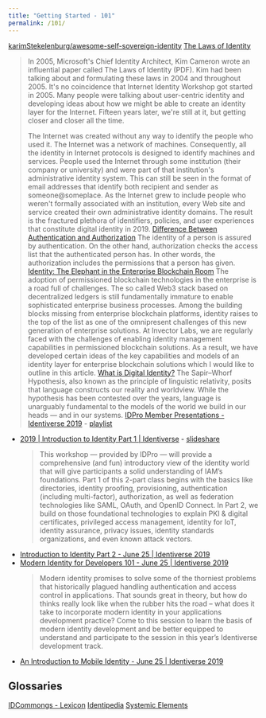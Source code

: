 ```yaml
---
title: "Getting Started - 101"
permalink: /101/
---
```


[karimStekelenburg/awesome-self-sovereign-identity](https://github.com/karimStekelenburg/awesome-self-sovereign-identity)
[The Laws of Identity](http://www.windley.com/archives/2019/01/the_laws_of_identity.shtml)
  > In 2005, Microsoft's Chief Identity Architect, Kim Cameron wrote an influential paper called The Laws of Identity (PDF). Kim had been talking about and formulating these laws in 2004 and throughout 2005. It's no coincidence that Internet Identity Workshop got started in 2005. Many people were talking about user-centric identity and developing ideas about how we might be able to create an identity layer for the Internet. Fifteen years later, we're still at it, but getting closer and closer all the time.
  > 
  > The Internet was created without any way to identify the people who used it. The Internet was a network of machines. Consequently, all the identity in Internet protocols is designed to identify machines and services. People used the Internet through some institution (their company or university) and were part of that institution's administrative identity system. This can still be seen in the format of email addresses that identify both recipient and sender as someone@someplace. As the Internet grew to include people who weren't formally associated with an institution, every Web site and service created their own administrative identity domains. The result is the fractured plethora of identifiers, policies, and user experiences that constitute digital identity in 2019.
[Difference Between Authentication and Authorization](https://techdifferences.com/difference-between-authentication-and-authorization.html)
  > The identity of a person is assured by authentication. On the other hand, authorization checks the access list that the authenticated person has. In other words, the authorization includes the permissions that a person has given.
[Identity: The Elephant in the Enterprise Blockchain Room](https://hackernoon.com/identity-the-elephant-in-the-enterprise-blockchain-room-6f31ed8d4132)
  > The adoption of permissioned blockchain technologies in the enterprise is a road full of challenges. The so called Web3 stack based on decentralized ledgers is still fundamentally immature to enable sophisticated enterprise business processes. Among the building blocks missing from enterprise blockchain platforms, identity raises to the top of the list as one of the omnipresent challenges of this new generation of enterprise solutions. At Invector Labs, we are regularly faced with the challenges of enabling identity management capabilities in permissioned blockchain solutions. As a result, we have developed certain ideas of the key capabilities and models of an identity layer for enterprise blockchain solutions which I would like to outline in this article.
[What is Digital Identity?](https://medium.com/humanizing-the-singularity/what-is-digital-identity-c77983c03306)
  > The Sapir–Whorf Hypothesis, also known as the principle of linguistic relativity, posits that language constructs our reality and worldview. While the hypothesis has been contested over the years, language is unarguably fundamental to the models of the world we build in our heads — and in our systems.
[IDPro Member Presentations - Identiverse 2019](https://idpro.org/member-present) - [playlist](https://www.youtube.com/playlist?list=PLpKq7xRiIHaTDwAqpIU1UYpKZY03tfTMf)
  * [2019 | Introduction to Identity Part 1 | Identiverse](https://www.youtube.com/watch?v=T5w1EXqMqR0&list=PLpKq7xRiIHaTDwAqpIU1UYpKZY03tfTMf&index=5&t=0s) -  [slideshare](https://www.slideshare.net/Identiverse/2019-introduction-to-identity-part-1-identiverse-day-1-june-25)
    > This workshop — provided by IDPro — will provide a comprehensive (and fun) introductory view of the identity world that will give participants a solid understanding of IAM’s foundations. Part 1 of this 2-part class begins with the basics like directories, identity proofing, provisioning, authentication (including multi-factor), authorization, as well as federation technologies like SAML, OAuth, and OpenID Connect. In Part 2, we build on those foundational technologies to explain PKI & digital certificates, privileged access management, identity for IoT, identity assurance, privacy issues, identity standards organizations, and even known attack vectors.
  * [Introduction to Identity Part 2 - June 25 | Identiverse 2019](https://www.youtube.com/watch?v=zxKRUXmTLJs)
  * [Modern Identity for Developers 101 - June 25 | Identiverse 2019](https://www.youtube.com/watch?v=kWpqFWz_9II)
    > Modern identity promises to solve some of the thorniest problems that historically plagued handling authentication and access control in applications. That sounds great in theory, but how do thinks really look like when the rubber hits the road – what does it take to incorporate modern identity in your applications development practice? Come to this session to learn the basis of modern identity development and be better equipped to understand and participate to the session in this year’s Identiverse development track.
  * [An Introduction to Mobile Identity - June 25 | Identiverse 2019](https://www.youtube.com/watch?v=25qiVyZEZOg&list=PLpKq7xRiIHaTDwAqpIU1UYpKZY03tfTMf&index=18)

## Glossaries

[IDCommongs - Lexicon](http://wiki.idcommons.org/Lexicon)
[Identipedia](http://wiki.idcommons.org/Identipedia)
[Systemic Elements](http://wiki.idcommons.org/Systemic_Elements)

